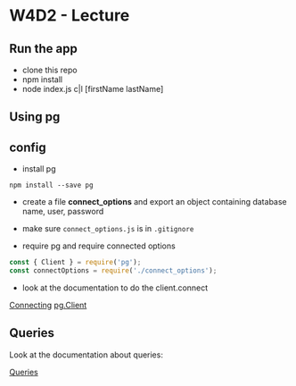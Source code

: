 # W4D2 - Lecture

## Run the app

- clone this repo
- npm install
- node index.js c|l [firstName lastName]

## Using pg

## config

- install pg

`npm install --save pg`

- create a file **connect_options** and export an object containing database name, user, password

- make sure `connect_options.js` is in `.gitignore`

- require pg and require connected options

```js
const { Client } = require('pg');
const connectOptions = require('./connect_options');
```

- look at the documentation to do the client.connect

[Connecting](https://node-postgres.com/features/connecting)
[pg.Client](https://node-postgres.com/api/client)

## Queries

Look at the documentation about queries:

[Queries](https://node-postgres.com/features/queries)
